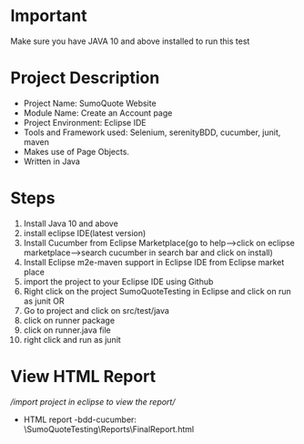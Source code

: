 

# Important

Make sure you have JAVA 10 and above installed to run this test
# Project Description
* Project Name: SumoQuote Website
* Module Name: Create an Account page
* Project Environment: Eclipse IDE
* Tools and Framework used: Selenium, serenityBDD, cucumber, junit, maven
* Makes use of Page Objects.
* Written in Java 

# Steps
1) Install Java 10 and above
2) install eclipse IDE(latest version)
3) Install Cucumber from Eclipse Marketplace(go to help-->click on eclipse marketplace-->search cucumber in search bar and click on install)
4) Install Eclipse m2e-maven support in Eclipse IDE from Eclipse market place
5) import the project to your Eclipse IDE using Github
6) Right click on the project SumoQuoteTesting in Eclipse and click on run as junit OR
7) Go to project and click on src/test/java
8) click on runner package
9) click on runner.java file
10) right click and run as junit

# View HTML Report
*/import project in eclipse to view the report/*
* HTML report  -bdd-cucumber: \SumoQuoteTesting\Reports\FinalReport.html



